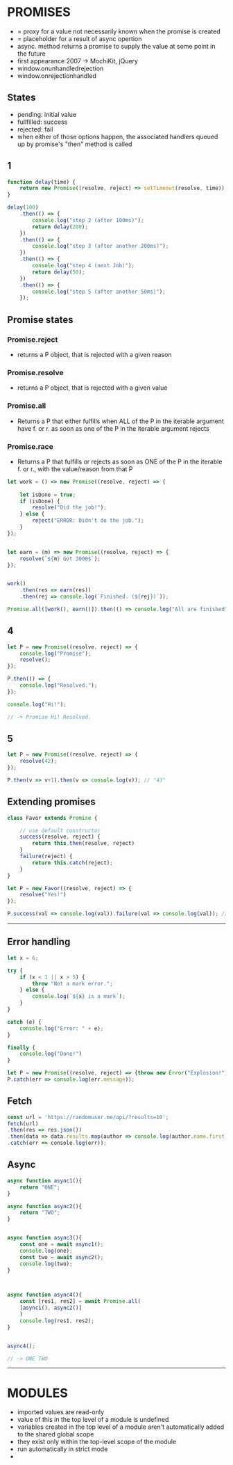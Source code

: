 # PROMISES

* = proxy for a value not necessarily known when the promise is created
* = placeholder for a result of async opertion
* async. method returns a promise to supply the value at some point in the future
* first appearance 2007 ->  MochiKit, jQuery
* window.onunhandledrejection
* window.onrejectionhandled


## States

* pending: initial value
* fullfilled: success
* rejected: fail
* when either of those options happen, the associated handlers queued up by promise's "then" method is called


## 1

```javascript 
function delay(time) {
	return new Promise((resolve, reject) => setTimeout(resolve, time));
}

delay(100) 
	.then(() => {
		console.log("step 2 (after 100ms)");
		return delay(200);
	})
	.then(() => {
		console.log("step 3 (after another 200ms)");
	})
	.then(() => {
		console.log("step 4 (next Job)");
		return delay(50);
	})
	.then(() => {
		console.log("step 5 (after another 50ms)");
	});

```
## Promise states

### Promise.reject
* returns a P object, that is rejected with a given reason

### Promise.resolve
* returns a P object, that is rejected with a given value

### Promise.all
* Returns a P that either fulfills when ALL of the P in the iterable argument have f. or r. as soon as one of the P in the iterable argument rejects

### Promise.race
* Returns a P that fulfills or rejects as soon as ONE of the P in the iterable f. or r., with the value/reason from that P

```javascript
let work = () => new Promise((resolve, reject) => {
	
	let isDone = true;
	if (isDone) {
		resolve("Did the job!");
	} else {
		reject("ERROR: Didn't do the job.");
	}
});


let earn = (m) => new Promise((resolve, reject) => {
	resolve(`${m} Got 3000$`);
});


work()
	.then(res => earn(res))
	.then(rej => console.log(`Finished. (${rej})`));

Promise.all([work(), earn()]).then(() => console.log("All are finished"));
```

## 4
```js
let P = new Promise((resolve, reject) => {
    console.log("Promise");
    resolve();
});

P.then(() => {
    console.log("Resolved.");
});

console.log("Hi!");

// -> Promise Hi! Resolved.
```


## 5

```js
let P = new Promise((resolve, reject) => {
    resolve(42);
});

P.then(v => v+1).then(v => console.log(v)); // "43"
```



## Extending promises
```js
class Favor extends Promise {

	// use default constructor
	success(resolve, reject) {
		return this.then(resolve, reject)
	}
	failure(reject) {
		return this.catch(reject);
	}
}

let P = new Favor((resolve, reject) => {
	resolve("Yes!")
});

P.success(val => console.log(val)).failure(val => console.log(val)); // "Yes"
```













------------------------------------------------------------------------------------------
## Error handling
```js
let x = 6;

try {
    if (x < 1 || x > 5) {
        throw "Not a mark error.";
    } else {
        console.log(`${x} is a mark`);
    }
}

catch (e) {
    console.log("Error: " + e);
} 

finally {
    console.log("Done!")
}
```



```js
let P = new Promise((resolve, reject) => {throw new Error("Explosion!")});
P.catch(err => console.log(err.message));
```


## Fetch


```js
const url = 'https://randomuser.me/api/?results=10';
fetch(url)
.then(res => res.json())
.then(data => data.results.map(author => console.log(author.name.first)))
.catch(err => console.log(err));
```


## Async
```js
async function async1(){
    return "ONE";
}

async function async2(){
    return "TWO";
}


async function async3(){
    const one = await async1();
    console.log(one);
    const two = await async2();
    console.log(two);
}



async function async4(){
    const [res1, res2] = await Promise.all(
    [async1(), async2()]
    )
    console.log(res1, res2);
}


async4();

// -> ONE TWO
```



-------------------------------------------------------------------------------------------
# MODULES
* imported values are read-only
* value of this in the top level of a module is undefined
* variables created in the top level of a module aren't automatically added to the shared global scope
* they exist only within the top-level scope of the module
* run automatically in strict mode
* <script src="defer"> not parsed 

```javascript
//export * from './module';



//utility.js
function generateRandom() {
    return Math.random();
}

function sum(a, b) {
    return a + b;
}

export { generateRandom, sum }

//app.js
import { generateRandom, sum } from 'utility';

console.log(generateRandom()); //logs a random number
console.log(sum(1, 2)); //3
// var utils = {}   export default utils;
